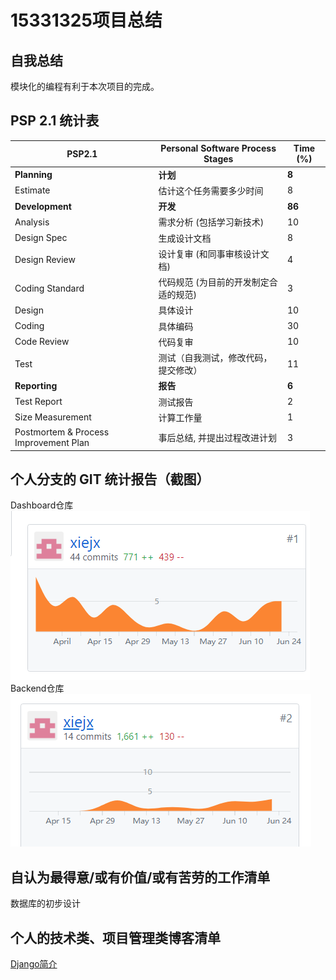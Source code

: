# 15331325项目总结
## 自我总结
模块化的编程有利于本次项目的完成。

## PSP 2.1 统计表
  
| PSP2.1 | Personal Software Process Stages | Time (%) |
| -|- | - |
| **Planning** | **计划** | **8** |
| Estimate | 估计这个任务需要多少时间 | 8 | 
| **Development** | **开发** | **86** | 
| Analysis | 需求分析 (包括学习新技术) | 10 | 
| Design Spec | 生成设计文档 | 8 |
| Design Review | 设计复审 (和同事审核设计文档) | 4 | 
| Coding Standard | 代码规范 (为目前的开发制定合适的规范) | 3 |
| Design | 具体设计 | 10 | 
| Coding | 具体编码 | 30 |
| Code Review | 代码复审 | 10 |
| Test | 测试（自我测试，修改代码，提交修改） | 11 | 
| **Reporting** | **报告** | **6** |
| Test Report | 测试报告 | 2 | 
| Size Measurement | 计算工作量 | 1 | 
| Postmortem & Process Improvement Plan | 事后总结, 并提出过程改进计划 | 3 |

## 个人分支的 GIT 统计报告（截图）
Dashboard仓库
![](./asset/Dashboard_15331325.png)  
Backend仓库
![](./asset/Backend_15331325.png)

## 自认为最得意/或有价值/或有苦劳的工作清单
数据库的初步设计

## 个人的技术类、项目管理类博客清单
[Django简介](https://blog.csdn.net/cjsh_123456/article/details/79920294)
